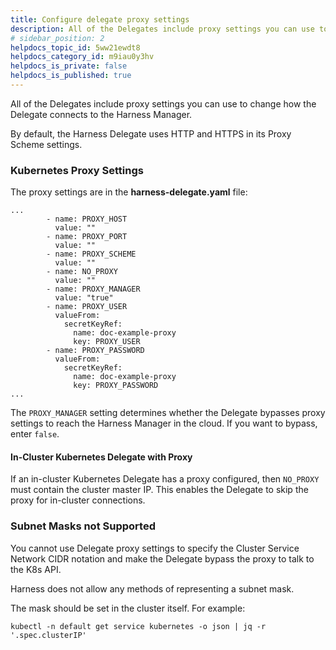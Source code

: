 ```yaml
---
title: Configure delegate proxy settings
description: All of the Delegates include proxy settings you can use to change how the Delegate connects to the Harness Manager. By default, the Harness Delegate uses HTTP and HTTPS in its Proxy Scheme settings.…
# sidebar_position: 2
helpdocs_topic_id: 5ww21ewdt8
helpdocs_category_id: m9iau0y3hv
helpdocs_is_private: false
helpdocs_is_published: true
---
```


All of the Delegates include proxy settings you can use to change how the Delegate connects to the Harness Manager.

By default, the Harness Delegate uses HTTP and HTTPS in its Proxy Scheme settings.

### Kubernetes Proxy Settings

The proxy settings are in the **harness-delegate.yaml** file:


```
...  
        - name: PROXY_HOST  
          value: ""  
        - name: PROXY_PORT  
          value: ""  
        - name: PROXY_SCHEME  
          value: ""  
        - name: NO_PROXY  
          value: ""  
        - name: PROXY_MANAGER  
          value: "true"  
        - name: PROXY_USER  
          valueFrom:  
            secretKeyRef:  
              name: doc-example-proxy  
              key: PROXY_USER  
        - name: PROXY_PASSWORD  
          valueFrom:  
            secretKeyRef:  
              name: doc-example-proxy  
              key: PROXY_PASSWORD  
...
```
The `PROXY_MANAGER` setting determines whether the Delegate bypasses proxy settings to reach the Harness Manager in the cloud. If you want to bypass, enter `false`.

#### In-Cluster Kubernetes Delegate with Proxy

If an in-cluster Kubernetes Delegate has a proxy configured, then `NO_PROXY` must contain the cluster master IP. This enables the Delegate to skip the proxy for in-cluster connections.

### Subnet Masks not Supported

You cannot use Delegate proxy settings to specify the Cluster Service Network CIDR notation and make the Delegate bypass the proxy to talk to the K8s API.

Harness does not allow any methods of representing a subnet mask.

The mask should be set in the cluster itself. For example:


```
kubectl -n default get service kubernetes -o json | jq -r '.spec.clusterIP'
```
